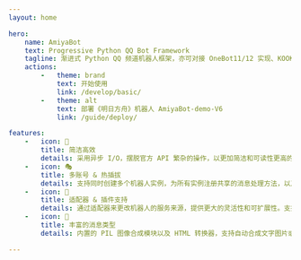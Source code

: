 ```yaml
---
layout: home

hero:
    name: AmiyaBot
    text: Progressive Python QQ Bot Framework
    tagline: 渐进式 Python QQ 频道机器人框架，亦可对接 OneBot11/12 实现、KOOK 等机器人平台。
    actions:
        -   theme: brand
            text: 开始使用
            link: /develop/basic/
        -   theme: alt
            text: 部署《明日方舟》机器人 AmiyaBot-demo-V6
            link: /guide/deploy/

features:
    -   icon: 🚀
        title: 简洁高效
        details: 采用异步 I/O，摆脱官方 API 繁杂的操作，以更加简洁和可读性更高的代码让你专注于你的业务逻辑。
    -   icon: 🎭
        title: 多账号 & 热插拔
        details: 支持同时创建多个机器人实例，为所有实例注册共享的消息处理方法，以及在多账号实例内动态增删机器人。
    -   icon: 🧩
        title: 适配器 & 插件支持
        details: 通过适配器来更改机器人的服务来源，提供更大的灵活性和可扩展性。支持插件开发方案，将业务和主程序分离，使机器人更加生态化和可定制化。
    -   icon: 🎉
        title: 丰富的消息类型
        details: 内置的 PIL 图像合成模块以及 HTML 转换器，支持自动合成文字图片或渲染 WEB 或 Markdown 合成图片，轻松实现你的绝佳创意。

---
```


